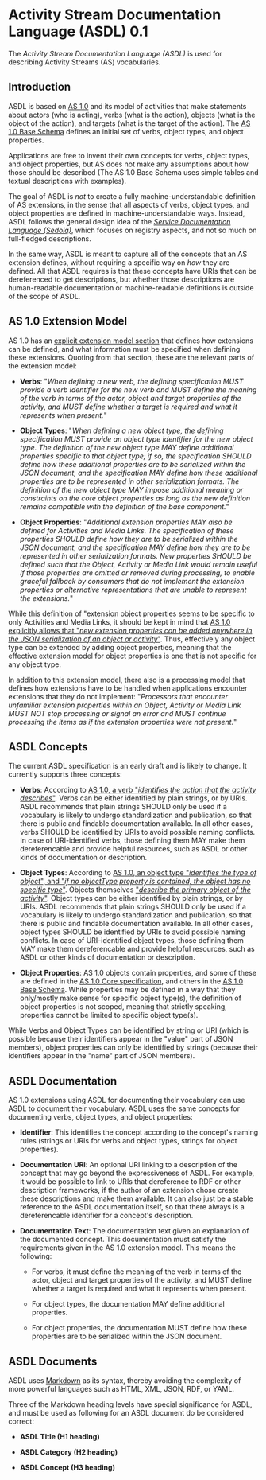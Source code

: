 Activity Stream Documentation Language (ASDL) 0.1
=================================================

The *Activity Stream Documentation Language (ASDL)* is used for describing Activity Streams (AS) vocabularies.

Introduction
------------

ASDL is based on [AS 1.0](http://activitystrea.ms/) and its model of activities that make statements about actors (who is acting), verbs (what is the action), objects (what is the object of the action), and targets (what is the target of the action). The [AS 1.0 Base Schema](https://github.com/activitystreams/activity-schema/blob/master/activity-schema.md) defines an initial set of verbs, object types, and object properties.

Applications are free to invent their own concepts for verbs, object types, and object properties, but AS does not make any assumptions about how those should be described (The AS 1.0 Base Schema uses simple tables and textual descriptions with examples).

The goal of ASDL is *not* to create a fully machine-understandable definition of AS extensions, in the sense that all aspects of verbs, object types, and object properties are defined in machine-understandable ways. Instead, ASDL follows the general design idea of the [*Service Documentation Language (Sedola)*](https://github.com/dret/sedola), which focuses on registry aspects, and not so much on full-fledged descriptions.

In the same way, ASDL is meant to capture all of the concepts that an AS extension defines, without requiring a specific way on *how* they are defined. All that ASDL requires is that these concepts have URIs that can be dereferenced to get descriptions, but whether those descriptions are human-readable documentation or machine-readable definitions is outside of the scope of ASDL.


AS 1.0 Extension Model
----------------------

AS 1.0 has an [explicit extension model section](http://activitystrea.ms/specs/json/1.0/#extensions) that defines how extensions can be defined, and what information must be specified when defining these extensions. Quoting from that section, these are the relevant parts of the extension model:

* **Verbs**: "*When defining a new verb, the defining specification MUST provide a verb identifier for the new verb and MUST define the meaning of the verb in terms of the actor, object and target properties of the activity, and MUST define whether a target is required and what it represents when present.*"

* **Object Types**: "*When defining a new object type, the defining specification MUST provide an object type identifier for the new object type. The definition of the new object type MAY define additional properties specific to that object type; if so, the specification SHOULD define how these additional properties are to be serialized within the JSON document, and the specification MAY define how these additional properties are to be represented in other serialization formats. The definition of the new object type MAY impose additional meaning or constraints on the core object properties as long as the new definition remains compatible with the definition of the base component.*"

* **Object Properties**: "*Additional extension properties MAY also be defined for Activities and Media Links. The specification of these properties SHOULD define how they are to be serialized within the JSON document, and the specification MAY define how they are to be represented in other serialization formats. New properties SHOULD be defined such that the Object, Activity or Media Link would remain useful if those properties are omitted or removed during processing, to enable graceful fallback by consumers that do not implement the extension properties or alternative representations that are unable to represent the extensions.*"

While this definition of "extension object properties seems to be specific to only Activities and Media Links, it should be kept in mind that [AS 1.0 explicitly allows that "*new extension properties can be added anywhere in the JSON serialization of an object or activity*"](http://activitystrea.ms/specs/json/1.0/#extensions). Thus, effectively any object type can be extended by adding object properties, meaning that the effective extension model for object properties is one that is not specific for any object type.

In addition to this extension model, there also is a processing model that defines how extensions have to be handled when applications encounter extensions that they do not implement: "*Processors that encounter unfamiliar extension properties within an Object, Activity or Media Link MUST NOT stop processing or signal an error and MUST continue processing the items as if the extension properties were not present.*"


ASDL Concepts
-------------

The current ASDL specification is an early draft and is likely to change. It currently supports three concepts:

* **Verbs**: According to [AS 1.0, a verb "*identifies the action that the activity describes*"](http://activitystrea.ms/specs/json/1.0/#activity). Verbs can be either identified by plain strings, or by URIs. ASDL recommends that plain strings SHOULD only be used if a vocabulary is likely to undergo standardization and publication, so that there is public and findable documentation available. In all other cases, verbs SHOULD be identified by URIs to avoid possible naming conflicts. In case of URI-identified verbs, those defining them MAY make them dereferencable and provide helpful resources, such as ASDL or other kinds of documentation or description.

* **Object Types**: According to [AS 1.0, an object type "*identifies the type of object*", and "*if no objectType property is contained, the object has no specific type*"](http://activitystrea.ms/specs/json/1.0/#object). Objects themselves ["*describe the primary object of the activity*"](http://activitystrea.ms/specs/json/1.0/#activity). Object types can be either identified by plain strings, or by URIs. ASDL recommends that plain strings SHOULD only be used if a vocabulary is likely to undergo standardization and publication, so that there is public and findable documentation available. In all other cases, object types SHOULD be identified by URIs to avoid possible naming conflicts. In case of URI-identified object types, those defining them MAY make them dereferencable and provide helpful resources, such as ASDL or other kinds of documentation or description.

* **Object Properties**: AS 1.0 objects contain properties, and some of these are defined in the [AS 1.0 Core specification](http://activitystrea.ms/specs/json/1.0/), and others in the [AS 1.0 Base Schema](https://github.com/activitystreams/activity-schema/blob/master/activity-schema.md). While properties may be defined in a way that they only/mostly make sense for specific object type(s), the definition of object properties is not scoped, meaning that strictly speaking, properties cannot be limited to specific object type(s).

While Verbs and Object Types can be identified by string or URI (which is possible because their identifiers appear in the "value" part of JSON members), object properties can only be identified by strings (because their identifiers appear in the "name" part of JSON members).


ASDL Documentation
------------------

AS 1.0 extensions using ASDL for documenting their vocabulary can use ASDL to document their vocabulary. ASDL uses the same concepts for documenting verbs, object types, and object properties:

* **Identifier**: This identifies the concept according to the concept's naming rules (strings or URIs for verbs and object types, strings for object properties).

* **Documentation URI**: An optional URI linking to a description of the concept that may go beyond the expressiveness of ASDL. For example, it would be possible to link to URIs that dereference to RDF or other description frameworks, if the author of an extension chose create these descriptions and make them available. It can also just be a stable reference to the ASDL documentation itself, so that there always is a dereferencable identifier for a concept's description.

* **Documentation Text**: The documentation text given an explanation of the documented concept. This documentation must satisfy the requirements given in the AS 1.0 extension model. This means the following:

  * For verbs, it must define the meaning of the verb in terms of the actor, object and target properties of the activity, and MUST define whether a target is required and what it represents when present. 

  * For object types, the documentation MAY define additional properties.

  * For object properties, the documentation MUST define how these properties are to be serialized within the JSON document.

ASDL Documents
--------------

ASDL uses [Markdown](http://daringfireball.net/projects/markdown/) as its syntax, thereby avoiding the complexity of more powerful languages such as HTML, XML, JSON, RDF, or YAML.

Three of the Markdown heading levels have special significance for ASDL, and must be used as following for an ASDL document do be considered correct:

* **ASDL Title (H1 heading)**

* **ASDL Category (H2 heading)**

* **ASDL Concept (H3 heading)**